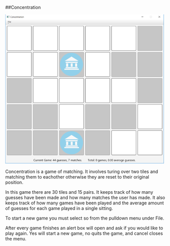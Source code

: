 ##Concentration

![concentration Screen Capture](concentration.png)

Concentration is a game of matching. It involves turing over two tiles
and matching them to eachother otherwise they are reset to their original
position.

In this game there are 30 tiles and 15 pairs. It keeps track of how many guesses
have been made and how many matches the user has made. It also keeps track of how many
games have been played and the average amount of guesses for each game
played in a single sitting.

To start a new game you must select so from the pulldown menu under File.

After every game finishes an alert box will open and ask if you would like
to play again. Yes will start a new game, no quits the game, and cancel
closes the menu.